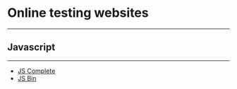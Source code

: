 # Online testing websites
-----

## Javascript
------
- [JS Complete](https://jscomplete.com)
- [JS Bin](http://jsbin.com)